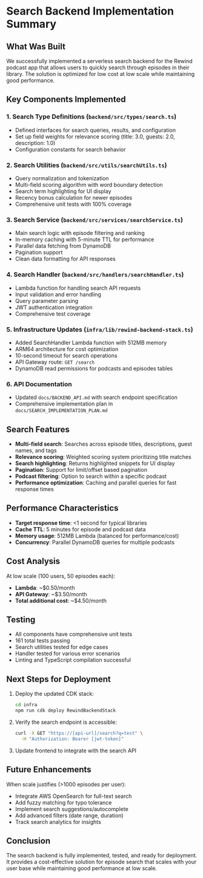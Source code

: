 # Search Backend Implementation Summary

## What Was Built

We successfully implemented a serverless search backend for the Rewind podcast app that allows users to quickly search through episodes in their library. The solution is optimized for low cost at low scale while maintaining good performance.

## Key Components Implemented

### 1. Search Type Definitions (`backend/src/types/search.ts`)

- Defined interfaces for search queries, results, and configuration
- Set up field weights for relevance scoring (title: 3.0, guests: 2.0, description: 1.0)
- Configuration constants for search behavior

### 2. Search Utilities (`backend/src/utils/searchUtils.ts`)

- Query normalization and tokenization
- Multi-field scoring algorithm with word boundary detection
- Search term highlighting for UI display
- Recency bonus calculation for newer episodes
- Comprehensive unit tests with 100% coverage

### 3. Search Service (`backend/src/services/searchService.ts`)

- Main search logic with episode filtering and ranking
- In-memory caching with 5-minute TTL for performance
- Parallel data fetching from DynamoDB
- Pagination support
- Clean data formatting for API responses

### 4. Search Handler (`backend/src/handlers/searchHandler.ts`)

- Lambda function for handling search API requests
- Input validation and error handling
- Query parameter parsing
- JWT authentication integration
- Comprehensive test coverage

### 5. Infrastructure Updates (`infra/lib/rewind-backend-stack.ts`)

- Added SearchHandler Lambda function with 512MB memory
- ARM64 architecture for cost optimization
- 10-second timeout for search operations
- API Gateway route: `GET /search`
- DynamoDB read permissions for podcasts and episodes tables

### 6. API Documentation

- Updated `docs/BACKEND_API.md` with search endpoint specification
- Comprehensive implementation plan in `docs/SEARCH_IMPLEMENTATION_PLAN.md`

## Search Features

- **Multi-field search**: Searches across episode titles, descriptions, guest names, and tags
- **Relevance scoring**: Weighted scoring system prioritizing title matches
- **Search highlighting**: Returns highlighted snippets for UI display
- **Pagination**: Support for limit/offset based pagination
- **Podcast filtering**: Option to search within a specific podcast
- **Performance optimization**: Caching and parallel queries for fast response times

## Performance Characteristics

- **Target response time**: <1 second for typical libraries
- **Cache TTL**: 5 minutes for episode and podcast data
- **Memory usage**: 512MB Lambda (balanced for performance/cost)
- **Concurrency**: Parallel DynamoDB queries for multiple podcasts

## Cost Analysis

At low scale (100 users, 50 episodes each):

- **Lambda**: ~$0.50/month
- **API Gateway**: ~$3.50/month
- **Total additional cost**: ~$4.50/month

## Testing

- All components have comprehensive unit tests
- 161 total tests passing
- Search utilities tested for edge cases
- Handler tested for various error scenarios
- Linting and TypeScript compilation successful

## Next Steps for Deployment

1. Deploy the updated CDK stack:

   ```bash
   cd infra
   npm run cdk deploy RewindBackendStack
   ```

2. Verify the search endpoint is accessible:

   ```bash
   curl -X GET "https://[api-url]/search?q=test" \
     -H "Authorization: Bearer [jwt-token]"
   ```

3. Update frontend to integrate with the search API

## Future Enhancements

When scale justifies (>1000 episodes per user):

- Integrate AWS OpenSearch for full-text search
- Add fuzzy matching for typo tolerance
- Implement search suggestions/autocomplete
- Add advanced filters (date range, duration)
- Track search analytics for insights

## Conclusion

The search backend is fully implemented, tested, and ready for deployment. It provides a cost-effective solution for episode search that scales with your user base while maintaining good performance at low scale.
